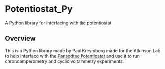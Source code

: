 # Potentiostat_Py
A Python library for interfacing with the potentiostat

## Overview
This is a Python library made by Paul Kreymborg made for the Atkinson Lab to help interface with the [Pansodtee Potentiostat](https://doi.org/10.1371/journal.pone.0257167) and use it to run chronoamperometry and cyclic voltammetry experiments.
